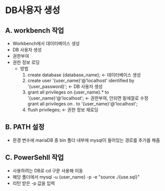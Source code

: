 # DB사용자 생성

## A. workbench 작업
 - Workbench에서 데이터베이스 생성
 - DB 사용자 생성
 - 권한부여
 - 권한 정보 로딩
    - 방법
        1. create database {database_name};   <- 데이터베이스 생성
        2. create user '{user_name}'@'localhost' identified by '{user_password}'; <- DB 사용자 생성   
        3. grant all privileges on {user_name}.* to '{user_name}'@'localhost';    <- 권한부여, 안되면 밑에껄로 수정   
           grant all privileges on *.* to '{user_name}'@'localhost';     
        4. flush privileges;   <- 권한 정보 재로딩
      
 ## B. PATH 설정
  - 환경 변수에 mariaDB 중 bin 폴더 내부에 mysql이 들어있는 경로를 추가를 해줌

 ## C. PowerSehll 작업
  - 사용하려는 DB로 cd 구문 사용해 이동
  - 해당 폴더에서 mysql -u {user_name} -p -e "source ./{use.sql}"
  - 리턴 받은 -p 값을 입력
